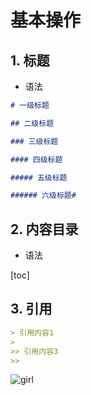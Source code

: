 # 基本操作

## 1. 标题

- 语法
  
```markdown
# 一级标题

## 二级标题

### 三级标题

#### 四级标题

##### 五级标题

###### 六级标题#
```

## 2. 内容目录

- 语法

[toc]

## 3. 引用

```markdown
> 引用内容1
>
>> 引用内容3
>>
```

![girl](happy.gif)
